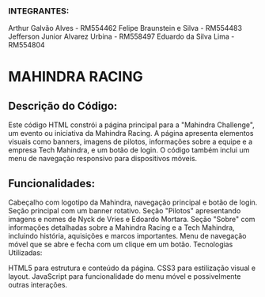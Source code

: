 ### INTEGRANTES:
Arthur Galvão Alves - RM554462 
Felipe Braunstein e Silva - RM554483 
Jefferson Junior Alvarez Urbina - RM558497
Eduardo da Silva Lima - RM554804

# MAHINDRA RACING

## Descrição do Código:

Este código HTML constrói a página principal para a "Mahindra Challenge", um evento ou iniciativa da Mahindra Racing. A página apresenta elementos visuais como banners, imagens de pilotos, informações sobre a equipe e a empresa Tech Mahindra, e um botão de login. O código também inclui um menu de navegação responsivo para dispositivos móveis.

## Funcionalidades:

Cabeçalho com logotipo da Mahindra, navegação principal e botão de login.
Seção principal com um banner rotativo.
Seção "Pilotos" apresentando imagens e nomes de Nyck de Vries e Edoardo Mortara.
Seção "Sobre" com informações detalhadas sobre a Mahindra Racing e a Tech Mahindra, incluindo história, aquisições e marcos importantes.
Menu de navegação móvel que se abre e fecha com um clique em um botão.
Tecnologias Utilizadas:

HTML5 para estrutura e conteúdo da página.
CSS3 para estilização visual e layout.
JavaScript para funcionalidade do menu móvel e possivelmente outras interações.
